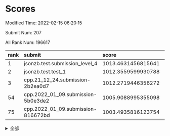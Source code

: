 # Scores

Modified Time: 2022-02-15 06:20:15

Submit Num: 207

All Rank Num: 196617

| rank |               submit               |       score        |       sigma        | pk_num |
| :--- | :--------------------------------- | :----------------- | :----------------- | :----- |
| 1    | jsonzb.test.submission_level_4     | 1013.4631456815641 | 0.8233554158148026 | 3804   |
| 2    | jsonzb.test.test_1                 | 1012.3559599930788 | 0.8016962359920985 | 3801   |
| 3    | cpp.21_12_24.submission-2b2ea0d7   | 1012.2719446356272 | 0.7816642793579569 | 3799   |
| 54   | cpp.2022_01_09.submission-5b0e3de2 | 1005.9088995355098 | 0.7260378583218353 | 3801   |
| 75   | cpp.2022_01_09.submission-816672bd | 1003.4935816123754 | 0.7024027626239705 | 3800   |


<details>
<summary>全部</summary>

| rank |                 submit                 |       score        |       sigma        | pk_num |
| :--- | :------------------------------------- | :----------------- | :----------------- | :----- |
| 1    | jsonzb.test.submission_level_4         | 1013.4631456815641 | 0.8233554158148026 | 3804   |
| 2    | jsonzb.test.test_1                     | 1012.3559599930788 | 0.8016962359920985 | 3801   |
| 3    | cpp.21_12_24.submission-2b2ea0d7       | 1012.2719446356272 | 0.7816642793579569 | 3799   |
| 4    | gobigger.level_3.submission_level_3_20 | 1011.7546284376616 | 0.7693164213075298 | 3801   |
| 5    | gobigger.level_3.submission_level_3_4  | 1011.5936508127131 | 0.7861943998374774 | 3800   |
| 6    | gobigger.level_3.submission_level_3_13 | 1011.1827376783663 | 0.7803748407686277 | 3804   |
| 7    | gobigger.level_3.submission_level_3_14 | 1011.0842814686696 | 0.7842882175203335 | 3798   |
| 8    | gobigger.level_3.submission_level_3_44 | 1010.8172435950373 | 0.7607291617989296 | 3798   |
| 9    | gobigger.level_3.submission_level_3_22 | 1010.7695024026834 | 0.7698291028611427 | 3799   |
| 10   | gobigger.level_3.submission_level_3_48 | 1010.7483457471822 | 0.7631558858674737 | 3799   |
| 11   | gobigger.level_3.submission_level_3_12 | 1010.5545098211794 | 0.757736446304593  | 3804   |
| 12   | gobigger.level_3.submission_level_3_27 | 1010.3965117215519 | 0.755302894998283  | 3800   |
| 13   | gobigger.level_3.submission_level_3_40 | 1010.3935414435949 | 0.7751865606169424 | 3803   |
| 14   | gobigger.level_3.submission_level_3_17 | 1010.3620722886553 | 0.789335459873704  | 3801   |
| 15   | gobigger.level_3.submission_level_3_46 | 1010.3047332451106 | 0.754764215624922  | 3798   |
| 16   | gobigger.level_3.submission_level_3_23 | 1010.2721281356663 | 0.7491083660075751 | 3802   |
| 17   | gobigger.level_3.submission_level_3_38 | 1010.176671059774  | 0.7576762752275134 | 3803   |
| 18   | gobigger.level_3.submission_level_3_2  | 1010.165797619558  | 0.783861364255015  | 3799   |
| 19   | gobigger.level_3.submission_level_3_49 | 1010.1625311649582 | 0.7467817194704396 | 3803   |
| 20   | gobigger.level_3.submission_level_3_47 | 1010.1402380060426 | 0.7482665909666281 | 3805   |
| 21   | gobigger.level_3.submission_level_3_0  | 1010.1225968985724 | 0.7673472444130066 | 3803   |
| 22   | gobigger.level_3.submission_level_3_25 | 1010.0851142742811 | 0.7478471829116531 | 3792   |
| 23   | gobigger.level_3.submission_level_3_37 | 1010.0602835167588 | 0.7580438994381414 | 3800   |
| 24   | gobigger.level_3.submission_level_3_35 | 1010.0559578913246 | 0.7731365235528173 | 3802   |
| 25   | gobigger.level_3.submission_level_3_11 | 1010.0559522256215 | 0.7512276751613426 | 3800   |
| 26   | gobigger.level_3.submission_level_3_45 | 1010.0218078268963 | 0.7671589112393513 | 3799   |
| 27   | gobigger.level_3.submission_level_3_8  | 1009.891401235824  | 0.7486248143022721 | 3796   |
| 28   | gobigger.level_3.submission_level_3_28 | 1009.8096461902429 | 0.7468617971735101 | 3799   |
| 29   | gobigger.level_3.submission_level_3_34 | 1009.8047133963713 | 0.7597203606122    | 3799   |
| 30   | gobigger.level_3.submission_level_3_24 | 1009.7683445749067 | 0.7503575944025349 | 3794   |
| 31   | gobigger.level_3.submission_level_3_29 | 1009.7659439985077 | 0.744458803568296  | 3800   |
| 32   | gobigger.level_3.submission_level_3_7  | 1009.7427037796824 | 0.765564083149848  | 3797   |
| 33   | gobigger.level_3.submission_level_3_19 | 1009.7234830860388 | 0.7400380908806867 | 3796   |
| 34   | gobigger.level_3.submission_level_3_3  | 1009.6716066488996 | 0.7466831568298327 | 3796   |
| 35   | gobigger.level_3.submission_level_3_9  | 1009.6114702071565 | 0.7574750290719416 | 3792   |
| 36   | gobigger.level_3.submission_level_3_30 | 1009.5837808523765 | 0.7641579547470142 | 3802   |
| 37   | gobigger.level_3.submission_level_3_21 | 1009.4757056410491 | 0.739561037633217  | 3801   |
| 38   | gobigger.level_3.submission_level_3_10 | 1009.4621432413323 | 0.7317136615837946 | 3804   |
| 39   | gobigger.level_3.submission_level_3_16 | 1009.3866922434527 | 0.7627703009424117 | 3800   |
| 40   | gobigger.level_3.submission_level_3_42 | 1009.342244087242  | 0.7561134496015031 | 3807   |
| 41   | gobigger.level_3.submission_level_3_1  | 1009.3419252052868 | 0.7302707956807639 | 3799   |
| 42   | gobigger.level_3.submission_level_3_39 | 1009.2688554771607 | 0.7231390573170202 | 3800   |
| 43   | gobigger.level_3.submission_level_3_31 | 1009.2213168201214 | 0.7449673282748217 | 3799   |
| 44   | gobigger.level_3.submission_level_3_41 | 1009.1281293420652 | 0.7559844870687881 | 3800   |
| 45   | gobigger.level_3.submission_level_3_32 | 1009.0934483822613 | 0.7284927466907275 | 3801   |
| 46   | gobigger.level_3.submission_level_3_5  | 1009.0577337621759 | 0.7421500494032267 | 3797   |
| 47   | gobigger.level_3.submission_level_3_36 | 1009.0318314530865 | 0.7440484788300451 | 3805   |
| 48   | gobigger.level_3.submission_level_3_26 | 1008.9973003018322 | 0.7471906560548122 | 3795   |
| 49   | gobigger.level_3.submission_level_3_33 | 1008.8732285575544 | 0.7541156621546383 | 3802   |
| 50   | gobigger.level_3.submission_level_3_18 | 1008.7584800909206 | 0.7444783282833211 | 3803   |
| 51   | gobigger.level_3.submission_level_3_43 | 1008.5718053896741 | 0.7253612518577403 | 3802   |
| 52   | gobigger.level_3.submission_level_3_6  | 1008.4090657080355 | 0.7394881559863202 | 3802   |
| 53   | gobigger.level_3.submission_level_3_15 | 1008.367687986424  | 0.7275685770137289 | 3800   |
| 54   | cpp.2022_01_09.submission-5b0e3de2     | 1005.9088995355098 | 0.7260378583218353 | 3801   |
| 55   | gobigger.level_1.submission_level_1_44 | 1005.3395411924583 | 0.7237545743241288 | 3804   |
| 56   | gobigger.level_1.submission_level_1_23 | 1005.2406312904192 | 0.7146777553806906 | 3801   |
| 57   | gobigger.level_1.submission_level_1_29 | 1005.237731034444  | 0.7096342263493597 | 3799   |
| 58   | gobigger.level_1.submission_level_1_14 | 1004.2736295741963 | 0.7104962159589431 | 3800   |
| 59   | gobigger.level_1.submission_level_1_21 | 1004.1125941649462 | 0.72067384515709   | 3801   |
| 60   | gobigger.level_1.submission_level_1_11 | 1004.1096505923649 | 0.7155227988958428 | 3799   |
| 61   | gobigger.level_1.submission_level_1_22 | 1003.9974402068896 | 0.7113743834861639 | 3799   |
| 62   | gobigger.level_1.submission_level_1_41 | 1003.9003501578543 | 0.7090057616268657 | 3799   |
| 63   | gobigger.level_1.submission_level_1_25 | 1003.7761589213835 | 0.7138602924810308 | 3798   |
| 64   | gobigger.level_1.submission_level_1_35 | 1003.7309361272398 | 0.717248407286195  | 3801   |
| 65   | gobigger.level_1.submission_level_1_45 | 1003.6955047739693 | 0.7278789917605684 | 3799   |
| 66   | gobigger.level_1.submission_level_1_12 | 1003.5901220557321 | 0.7127263235764756 | 3801   |
| 67   | gobigger.level_1.submission_level_1_28 | 1003.5712497356524 | 0.7232923575191875 | 3802   |
| 68   | gobigger.level_1.submission_level_1_40 | 1003.5512332396656 | 0.7222141239449151 | 3801   |
| 69   | gobigger.level_1.submission_level_1_10 | 1003.5380919731114 | 0.7155343445865345 | 3801   |
| 70   | gobigger.level_1.submission_level_1_13 | 1003.5329248582098 | 0.7042789672470271 | 3803   |
| 71   | gobigger.level_1.submission_level_1_49 | 1003.5195563560342 | 0.7286660264948265 | 3802   |
| 72   | gobigger.level_1.submission_level_1_30 | 1003.5176942387743 | 0.7107602678273959 | 3797   |
| 73   | gobigger.level_1.submission_level_1_33 | 1003.5102269246411 | 0.7155686826641117 | 3797   |
| 74   | gobigger.level_1.submission_level_1_19 | 1003.4962219777058 | 0.7278694694525223 | 3801   |
| 75   | cpp.2022_01_09.submission-816672bd     | 1003.4935816123754 | 0.7024027626239705 | 3800   |
| 76   | gobigger.level_1.submission_level_1_36 | 1003.3844851792162 | 0.7112249545760587 | 3796   |
| 77   | gobigger.level_1.submission_level_1_39 | 1003.1326757988455 | 0.7302110471477619 | 3793   |
| 78   | gobigger.level_1.submission_level_1_6  | 1003.124676798693  | 0.7187447682903709 | 3795   |
| 79   | gobigger.level_1.submission_level_1_31 | 1003.1142764854325 | 0.7112454783534272 | 3797   |
| 80   | gobigger.level_1.submission_level_1_8  | 1003.1024920930844 | 0.7083945682580907 | 3795   |
| 81   | gobigger.level_1.submission_level_1_27 | 1003.0823362972126 | 0.7087155697080452 | 3802   |
| 82   | gobigger.level_1.submission_level_1_5  | 1003.0551276977817 | 0.7146150699888841 | 3798   |
| 83   | gobigger.level_1.submission_level_1_43 | 1003.0491984047702 | 0.7160884820248099 | 3800   |
| 84   | gobigger.level_1.submission_level_1_37 | 1003.0314011008976 | 0.7200021238323704 | 3795   |
| 85   | gobigger.level_1.submission_level_1_46 | 1003.0100947878965 | 0.7139020314967852 | 3798   |
| 86   | gobigger.level_1.submission_level_1_9  | 1002.9151663688012 | 0.7123142407369989 | 3793   |
| 87   | gobigger.level_1.submission_level_1_1  | 1002.914475779804  | 0.7201086481983179 | 3797   |
| 88   | gobigger.level_1.submission_level_1_26 | 1002.8851456897514 | 0.7092236997423356 | 3800   |
| 89   | gobigger.level_1.submission_level_1_3  | 1002.8479264344536 | 0.7119101695498916 | 3805   |
| 90   | gobigger.level_1.submission_level_1_18 | 1002.8026633893783 | 0.7154965864502304 | 3799   |
| 91   | gobigger.level_1.submission_level_1_42 | 1002.7447136281006 | 0.7225611175675752 | 3802   |
| 92   | gobigger.level_1.submission_level_1_24 | 1002.7103952357642 | 0.7151668344643601 | 3796   |
| 93   | gobigger.level_1.submission_level_1_20 | 1002.6415504648714 | 0.7182428651574501 | 3800   |
| 94   | gobigger.level_1.submission_level_1_32 | 1002.6156556822156 | 0.7293397723590687 | 3803   |
| 95   | gobigger.level_1.submission_level_1_38 | 1002.6137509171242 | 0.7100522732343522 | 3801   |
| 96   | gobigger.level_1.submission_level_1_0  | 1002.5850816342179 | 0.7056493882156859 | 3799   |
| 97   | gobigger.level_1.submission_level_1_16 | 1002.5796540151274 | 0.7132971141475232 | 3799   |
| 98   | gobigger.level_1.submission_level_1_48 | 1002.4855635819825 | 0.7067659654638938 | 3805   |
| 99   | gobigger.level_1.submission_level_1_17 | 1002.3231739999975 | 0.7042808515513891 | 3802   |
| 100  | gobigger.level_1.submission_level_1_34 | 1002.3024061097965 | 0.7156390602394249 | 3799   |
| 101  | gobigger.level_1.submission_level_1_15 | 1001.9730133567411 | 0.6987343197744188 | 3800   |
| 102  | gobigger.level_1.submission_level_1_2  | 1001.9722154951803 | 0.7101812473063561 | 3799   |
| 103  | gobigger.level_1.submission_level_1_47 | 1001.9267849755514 | 0.7088532708158056 | 3800   |
| 104  | gobigger.level_1.submission_level_1_7  | 1001.5757806570301 | 0.7222488946672507 | 3799   |
| 105  | gobigger.level_1.submission_level_1_4  | 1001.1830268427516 | 0.7216717470012061 | 3798   |
| 106  | gobigger.random.submission_random_29   | 997.564756750866   | 0.7022306381364944 | 3797   |
| 107  | gobigger.random.submission_random_12   | 997.1678308603655  | 0.7070491485074661 | 3800   |
| 108  | gobigger.random.submission_random_7    | 997.0147578300498  | 0.7101584909588504 | 3796   |
| 109  | gobigger.random.submission_random_32   | 996.9033242556167  | 0.6949982952737815 | 3799   |
| 110  | gobigger.random.submission_random_42   | 996.8934448551188  | 0.720524157317228  | 3800   |
| 111  | gobigger.random.submission_random_47   | 996.8310725244314  | 0.7104462589615702 | 3798   |
| 112  | gobigger.random.submission_random_17   | 996.7919156779634  | 0.7131387828494872 | 3800   |
| 113  | gobigger.random.submission_random_0    | 996.5524734272876  | 0.7163031578885646 | 3797   |
| 114  | gobigger.random.submission_random_13   | 996.5283884506073  | 0.7115557200206444 | 3801   |
| 115  | gobigger.random.submission_random_38   | 996.4909591864862  | 0.713121564424957  | 3794   |
| 116  | gobigger.random.submission_random_19   | 996.4678659811653  | 0.713910085192774  | 3797   |
| 117  | gobigger.random.submission_random_21   | 996.4557925385243  | 0.7041065774110945 | 3798   |
| 118  | gobigger.random.submission_random_26   | 996.4533535290763  | 0.7009023670118943 | 3799   |
| 119  | gobigger.random.submission_random_15   | 996.4437749207733  | 0.7148722286005597 | 3800   |
| 120  | gobigger.random.submission_random_8    | 996.4311236021103  | 0.7071235687967514 | 3802   |
| 121  | gobigger.random.submission_random_35   | 996.3587363352023  | 0.7091805966962164 | 3797   |
| 122  | gobigger.random.submission_random_18   | 996.3482189127228  | 0.702523287420743  | 3801   |
| 123  | gobigger.random.submission_random_44   | 996.3267953423073  | 0.7138119449123232 | 3795   |
| 124  | gobigger.random.submission_random_33   | 996.2334275550367  | 0.7056605007944917 | 3801   |
| 125  | gobigger.random.submission_random_49   | 996.0931717447282  | 0.7003221358342957 | 3802   |
| 126  | gobigger.random.submission_random_45   | 996.0695490727667  | 0.7185872433206949 | 3803   |
| 127  | gobigger.random.submission_random_11   | 996.0588966752216  | 0.7180385770046033 | 3797   |
| 128  | gobigger.random.submission_random_43   | 996.0310016331961  | 0.7023154407699016 | 3799   |
| 129  | gobigger.random.submission_random_10   | 996.0168078070307  | 0.6986971286135121 | 3801   |
| 130  | gobigger.random.submission_random_27   | 996.0154614480333  | 0.7227995876851553 | 3802   |
| 131  | gobigger.random.submission_random_41   | 996.0122134947851  | 0.7075678301340508 | 3800   |
| 132  | gobigger.random.submission_random_6    | 996.0072727939387  | 0.712096840638553  | 3802   |
| 133  | gobigger.random.submission_random_1    | 996.0023981032697  | 0.7102960710675896 | 3799   |
| 134  | gobigger.random.submission_random_28   | 995.9750260528544  | 0.727310934004297  | 3800   |
| 135  | gobigger.random.submission_random_2    | 995.9720421208799  | 0.733616996579468  | 3799   |
| 136  | gobigger.random.submission_random_48   | 995.879324669708   | 0.7004097171755268 | 3798   |
| 137  | gobigger.random.submission_random_39   | 995.8654285332927  | 0.7116450101080837 | 3799   |
| 138  | gobigger.random.submission_random_31   | 995.8430771486182  | 0.7161909426102966 | 3798   |
| 139  | gobigger.random.submission_random_24   | 995.8368745336195  | 0.709024121280033  | 3801   |
| 140  | gobigger.random.submission_random_34   | 995.8323570987785  | 0.7066817517997241 | 3802   |
| 141  | gobigger.random.submission_random_36   | 995.7936912572875  | 0.707240945761358  | 3804   |
| 142  | gobigger.random.submission_random_25   | 995.6734427834452  | 0.7149740877292513 | 3801   |
| 143  | gobigger.random.submission_random_16   | 995.6655333907585  | 0.7080987548644632 | 3804   |
| 144  | gobigger.random.submission_random_37   | 995.6608458393065  | 0.7097851588484042 | 3796   |
| 145  | gobigger.random.submission_random_5    | 995.5716420659188  | 0.7095460610582704 | 3801   |
| 146  | gobigger.random.submission_random_14   | 995.3713081662727  | 0.71355238913268   | 3797   |
| 147  | gobigger.random.submission_random_46   | 995.3628476060234  | 0.7179877745912833 | 3799   |
| 148  | gobigger.random.submission_random_9    | 995.3581287874998  | 0.7334742939461445 | 3798   |
| 149  | gobigger.random.submission_random_40   | 995.2553145578283  | 0.7187616792389769 | 3806   |
| 150  | gobigger.random.submission_random_22   | 995.1980817451062  | 0.710855488720075  | 3796   |
| 151  | gobigger.random.submission_random_23   | 995.1507480240936  | 0.7141120392278156 | 3799   |
| 152  | gobigger.random.submission_random_4    | 995.1265591237016  | 0.7194918907290213 | 3799   |
| 153  | gobigger.random.submission_random_30   | 995.0103242405984  | 0.7105811544065994 | 3799   |
| 154  | gobigger.random.submission_random_3    | 994.9264859110762  | 0.7176005501997359 | 3800   |
| 155  | gobigger.random.submission_random_20   | 994.5995836714695  | 0.7078662638938767 | 3800   |
| 156  | gobigger.level_2.submission_level_2_6  | 994.4914592446993  | 0.7192707984162728 | 3795   |
| 157  | gobigger.level_2.submission_level_2_34 | 993.9719416277752  | 0.7254075715552698 | 3799   |
| 158  | gobigger.level_2.submission_level_2_14 | 993.8767368888676  | 0.726498507230166  | 3796   |
| 159  | gobigger.level_2.submission_level_2_5  | 993.7587645803225  | 0.7479492208297904 | 3800   |
| 160  | gobigger.level_2.submission_level_2_48 | 993.7214960959633  | 0.7398131845180942 | 3790   |
| 161  | gobigger.level_2.submission_level_2_46 | 993.6102177592226  | 0.7235112055789266 | 3796   |
| 162  | gobigger.level_2.submission_level_2_37 | 993.413804546353   | 0.7345953619018559 | 3795   |
| 163  | gobigger.level_2.submission_level_2_36 | 993.3696695479464  | 0.7526011886015003 | 3796   |
| 164  | gobigger.level_2.submission_level_2_42 | 993.367275387755   | 0.7491109900869874 | 3799   |
| 165  | gobigger.level_2.submission_level_2_2  | 993.2878110558005  | 0.7292113179688001 | 3806   |
| 166  | gobigger.level_2.submission_level_2_24 | 993.126261619232   | 0.7358790373523745 | 3797   |
| 167  | gobigger.level_2.submission_level_2_1  | 993.1217099137733  | 0.7412937095979818 | 3797   |
| 168  | gobigger.level_2.submission_level_2_20 | 993.1021811279202  | 0.7544300725891885 | 3799   |
| 169  | gobigger.level_2.submission_level_2_39 | 993.0781995225144  | 0.7371644938916043 | 3801   |
| 170  | gobigger.level_2.submission_level_2_19 | 993.0441205844987  | 0.7351117046071861 | 3794   |
| 171  | gobigger.level_2.submission_level_2_8  | 992.9413304715013  | 0.7422785902326384 | 3795   |
| 172  | gobigger.level_2.submission_level_2_4  | 992.8096211809469  | 0.7560781403289893 | 3798   |
| 173  | gobigger.level_2.submission_level_2_7  | 992.6693859732377  | 0.724837003720015  | 3798   |
| 174  | gobigger.level_2.submission_level_2_29 | 992.4453404795522  | 0.7580743616221252 | 3803   |
| 175  | gobigger.level_2.submission_level_2_26 | 992.3964041858733  | 0.7377492740141284 | 3802   |
| 176  | gobigger.level_2.submission_level_2_35 | 992.2781654406683  | 0.7495754270837286 | 3802   |
| 177  | gobigger.level_2.submission_level_2_31 | 992.1872345242595  | 0.7299333531975547 | 3800   |
| 178  | gobigger.level_2.submission_level_2_28 | 992.1638457402091  | 0.7595886311973585 | 3797   |
| 179  | gobigger.level_2.submission_level_2_38 | 992.152506822496   | 0.7434762214139388 | 3802   |
| 180  | gobigger.level_2.submission_level_2_11 | 992.1458002988132  | 0.7492993025894031 | 3798   |
| 181  | gobigger.level_2.submission_level_2_21 | 992.0695380588145  | 0.7484196908456084 | 3792   |
| 182  | gobigger.level_2.submission_level_2_16 | 991.985404314369   | 0.769805223804342  | 3803   |
| 183  | gobigger.level_2.submission_level_2_15 | 991.9766763409923  | 0.7523217857709942 | 3800   |
| 184  | gobigger.level_2.submission_level_2_47 | 991.918038223708   | 0.7301262226941342 | 3797   |
| 185  | gobigger.level_2.submission_level_2_33 | 991.8803899045099  | 0.7373916172094439 | 3801   |
| 186  | gobigger.level_2.submission_level_2_27 | 991.8233816558594  | 0.7515837956799591 | 3800   |
| 187  | gobigger.level_2.submission_level_2_23 | 991.7856995095797  | 0.73111103172201   | 3801   |
| 188  | gobigger.level_2.submission_level_2_0  | 991.7694410070793  | 0.7436210972990185 | 3801   |
| 189  | gobigger.level_2.submission_level_2_9  | 991.7358021334734  | 0.7357024100191346 | 3793   |
| 190  | gobigger.level_2.submission_level_2_45 | 991.730300174199   | 0.7459069555763231 | 3799   |
| 191  | gobigger.level_2.submission_level_2_10 | 991.656185867687   | 0.7367771870383053 | 3794   |
| 192  | gobigger.level_2.submission_level_2_22 | 991.49324324815    | 0.763554908524877  | 3799   |
| 193  | gobigger.level_2.submission_level_2_40 | 991.3600619828054  | 0.759628744722636  | 3797   |
| 194  | gobigger.level_2.submission_level_2_17 | 991.2989625799551  | 0.7530653009393622 | 3801   |
| 195  | gobigger.level_2.submission_level_2_13 | 991.2275474205993  | 0.7641925160595804 | 3801   |
| 196  | gobigger.level_2.submission_level_2_30 | 991.1945442939179  | 0.7711911459483646 | 3799   |
| 197  | gobigger.level_2.submission_level_2_43 | 991.1875900209792  | 0.7352938450523973 | 3801   |
| 198  | gobigger.level_2.submission_level_2_44 | 991.1472267373464  | 0.7720126274921908 | 3796   |
| 199  | gobigger.level_2.submission_level_2_18 | 991.0559926274505  | 0.7447834485695227 | 3801   |
| 200  | gobigger.level_2.submission_level_2_3  | 991.054698175766   | 0.7631779874702886 | 3796   |
| 201  | gobigger.level_2.submission_level_2_25 | 991.0327841861055  | 0.7720021282388573 | 3796   |
| 202  | gobigger.level_2.submission_level_2_49 | 990.8604158631181  | 0.7772074783266838 | 3801   |
| 203  | gobigger.level_2.submission_level_2_32 | 990.4004546642028  | 0.7717724869767443 | 3802   |
| 204  | gobigger.level_2.submission_level_2_12 | 990.0895679289483  | 0.7813473783120253 | 3801   |
| 205  | gobigger.level_2.submission_level_2_41 | 989.92771126408    | 0.7898366431640323 | 3801   |
| 206  | gobigger.none.submission_none_0        | 976.9035213461691  | 1.4340510929039778 | 3800   |
| 207  | gobigger.none.submission_none_1        | 976.0134533581077  | 1.421360867424533  | 3794   |

</details>